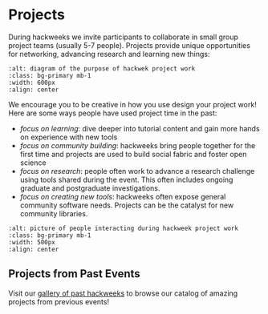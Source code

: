 # Projects

During hackweeks we invite participants to collaborate in small group project teams (usually 5-7 people). Projects provide unique opportunities for networking, advancing research and learning new things:

```{image} ../img/project-purpose.png
:alt: diagram of the purpose of hackwek project work
:class: bg-primary mb-1
:width: 600px
:align: center
```

We encourage you to be creative in how you use design your project work! Here are some ways people have used project time in the past:

* *focus on learning*: dive deeper into tutorial content and gain more hands on experience with new tools
* *focus on community building*: hackweeks bring people together for the first time and projects are used to build social fabric and foster open science
* *focus on research*: people often work to advance a research challenge using tools shared during the event. This often includes ongoing graduate and postgraduate investigations.
* *focus on creating new tools*: hackweeks often expose general community software needs. Projects can be the catalyst for new community libraries.

```{image} ../img/project-work.png
:alt: picture of people interacting during hackweek project work
:class: bg-primary mb-1
:width: 500px
:align: center
```

## Projects from Past Events

Visit our [gallery of past hackweeks](https://uwhackweek.github.io/hackweeks-as-a-service/gallery/index.html) to browse our catalog of amazing projects from previous events!
